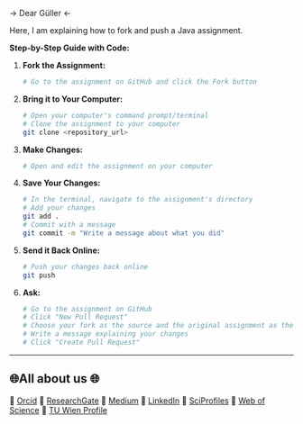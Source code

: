 -> Dear Güller <-

Here, I am explaining how to fork and push a Java assignment.

**Step-by-Step Guide with Code:**

1. **Fork the Assignment:**
   ```bash
   # Go to the assignment on GitHub and click the Fork button
   ```

2. **Bring it to Your Computer:**
   ```bash
   # Open your computer's command prompt/terminal
   # Clone the assignment to your computer
   git clone <repository_url>
   ```

3. **Make Changes:**
   ```bash
   # Open and edit the assignment on your computer
   ```

4. **Save Your Changes:**
   ```bash
   # In the terminal, navigate to the assignment's directory
   # Add your changes
   git add .
   # Commit with a message
   git commit -m "Write a message about what you did"
   ```

5. **Send it Back Online:**
   ```bash
   # Push your changes back online
   git push
   ```

6. **Ask:**
   ```bash
   # Go to the assignment on GitHub
   # Click "New Pull Request"
   # Choose your fork as the source and the original assignment as the destination
   # Write a message explaining your changes
   # Click "Create Pull Request"
   ```
_____________________

## 🌐All about us 🌐

🔗 [Orcid](https://orcid.org/0000-0002-6439-8826)
🔗 [ResearchGate](https://www.researchgate.net/profile/Mehmet-Akif-Cifci)
🔗 [Medium](https://medium.com/@themanoftalent)
🔗 [LinkedIn](https://www.linkedin.com/in/themanoftalent/)
🔗 [SciProfiles](https://sciprofiles.com/profile/2455737)
🔗 [Web of Science](https://www.webofscience.com/wos/author/record/1793126)
🔗 [TU Wien Profile](https://www.dap.tuwien.ac.at/person/oid:25266453)
